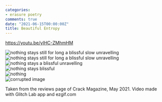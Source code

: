 ```yaml
---
categories:
- erasure poetry
comments: true
date: "2021-06-15T00:00:00Z"
title: Beautiful Entropy
---
```


https://youtu.be/yIHC-ZMhmHM

<!--more-->

<img src="https://www.davidralphlewis.co.uk/assets/images/articles/2021/entropy1.jpeg" alt="nothing stays still for long a blissful slow unravelling" title="everything turns to static eventually" class="responsive"><br>
<img src="https://www.davidralphlewis.co.uk/assets/images/articles/2021/entropy2.jpeg" alt="nothing stays still for long a blissful slow unravelling" title="every  thing turns to st atic eventually" class="responsive"><br>
<img src="https://www.davidralphlewis.co.uk/assets/images/articles/2021/entropy3.jpg" alt="nothing stays a blissful unravelling" title="everythi 90'}ng turns@/ to sta  tic eventua$%lly" class="responsive"><br>
<img src="https://www.davidralphlewis.co.uk/assets/images/articles/2021/entropy4.jpg" alt="nothing stays blissful" title="ev3rythi...*&stat^%^&>>>" class="responsive"><br>
<img src="https://www.davidralphlewis.co.uk/assets/images/articles/2021/entropy5.jpg" alt="nothing" title="..5..*&@" class="responsive"><br>
<img src="https://www.davidralphlewis.co.uk/assets/images/articles/2021/entropy6.jpg" alt="corrupted image" title="........" class="responsive"><br>


Taken from the reviews page of Crack Magazine, May 2021. Video made with Glitch Lab app and ezgif.com
